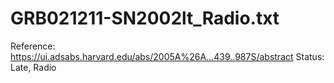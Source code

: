 # GRB021211-SN2002lt_Radio.txt

Reference: https://ui.adsabs.harvard.edu/abs/2005A%26A...439..987S/abstract
Status: Late, Radio